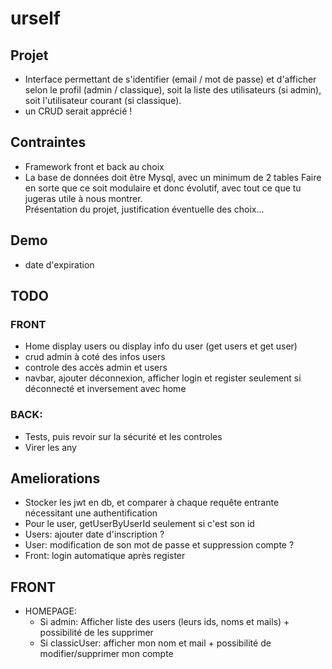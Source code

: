 # urself
## Projet
* Interface permettant de s'identifier (email / mot de passe) et d'afficher selon le profil (admin / classique), soit la liste des utilisateurs (si admin), soit l'utilisateur courant (si classique). 
* un CRUD serait apprécié !

## Contraintes
* Framework front et back au choix
* La base de données doit être Mysql, avec un minimum de 2 tables 
Faire en sorte que ce soit modulaire et donc évolutif, avec tout ce que tu jugeras utile à nous montrer.  
Présentation du projet, justification éventuelle des choix...

## Demo
* date d'expiration

## TODO
### FRONT
* Home display users ou display info du user (get users et get user)
* crud admin à coté des infos users
* controle des accès admin et users
* navbar, ajouter déconnexion, afficher login et register seulement si déconnecté et inversement avec home

### BACK: 
* Tests, puis revoir sur la sécurité et les controles
* Virer les any


## Ameliorations
* Stocker les jwt en db, et comparer à chaque requête entrante nécessitant une authentification
* Pour le user, getUserByUserId seulement si c'est son id
* Users: ajouter date d'inscription ?
* User: modification de son mot de passe et suppression compte ?
* Front: login automatique après register

## FRONT
* HOMEPAGE:
  - Si admin: Afficher liste des users (leurs ids, noms et mails) + possibilité de les supprimer
  - Si classicUser: afficher mon nom et mail + possibilité de modifier/supprimer mon compte


<!-- alter table users auto_increment = 4; -->